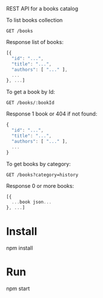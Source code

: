 
REST API for a books catalog

To list books collection
```
GET /books
```
Response list of books:
```javascript
[{
  "id": "...",
  "title": "...",
  "authors": [ "..." ],
  ...
}, ...]
```

To get a book by Id:
```
GET /books/:bookId
```
Response 1 book or 404 if not found:
```javascript
{
  "id": "...",
  "title": "...",
  "authors": [ "..." ],
  ...
}
```

To get books by category:
```
GET /books?category=history
```
Response 0 or more books:
```javascript
[{
  ...book json...
}, ...]
```

# Install
npm install

# Run
npm start